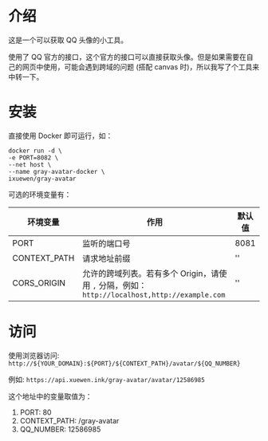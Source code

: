 # 介绍

这是一个可以获取 QQ 头像的小工具。

使用了 QQ 官方的接口，这个官方的接口可以直接获取头像。但是如果需要在自己的网页中使用，可能会遇到跨域的问题 (搭配 canvas 时)，所以我写了个工具来中转一下。

# 安装

直接使用 Docker 即可运行，如：

```shell
docker run -d \
-e PORT=8082 \
--net host \
--name gray-avatar-docker \
ixuewen/gray-avatar
```

可选的环境变量有：

| 环境变量     | 作用                                                                                          | 默认值 |
| ------------ | --------------------------------------------------------------------------------------------- | ------ |
| PORT         | 监听的端口号                                                                                  | 8081   |
| CONTEXT_PATH | 请求地址前缀                                                                                  | ''     |
| CORS_ORIGIN  | 允许的跨域列表。若有多个 Origin，请使用 `,` 分隔，例如：`http://localhost,http://example.com` | ''     |

# 访问

使用浏览器访问: `http://${YOUR_DOMAIN}:${PORT}/${CONTEXT_PATH}/avatar/${QQ_NUMBER}`

例如: `https://api.xuewen.ink/gray-avatar/avatar/12586985`

这个地址中的变量取值为：

1. PORT: 80
2. CONTEXT_PATH: /gray-avatar
3. QQ_NUMBER: 12586985
